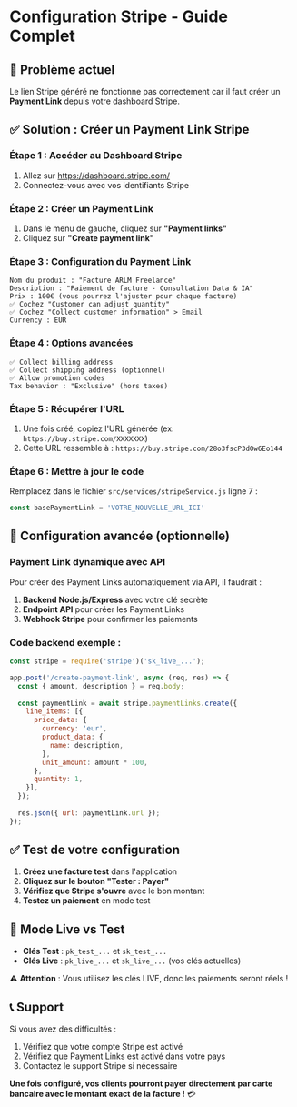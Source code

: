 # Configuration Stripe - Guide Complet

## 🎯 Problème actuel
Le lien Stripe généré ne fonctionne pas correctement car il faut créer un **Payment Link** depuis votre dashboard Stripe.

## ✅ Solution : Créer un Payment Link Stripe

### Étape 1 : Accéder au Dashboard Stripe
1. Allez sur https://dashboard.stripe.com/
2. Connectez-vous avec vos identifiants Stripe

### Étape 2 : Créer un Payment Link
1. Dans le menu de gauche, cliquez sur **"Payment links"**
2. Cliquez sur **"Create payment link"**

### Étape 3 : Configuration du Payment Link
```
Nom du produit : "Facture ARLM Freelance"
Description : "Paiement de facture - Consultation Data & IA"
Prix : 100€ (vous pourrez l'ajuster pour chaque facture)
✅ Cochez "Customer can adjust quantity"
✅ Cochez "Collect customer information" > Email
Currency : EUR
```

### Étape 4 : Options avancées
```
✅ Collect billing address
✅ Collect shipping address (optionnel)
✅ Allow promotion codes
Tax behavior : "Exclusive" (hors taxes)
```

### Étape 5 : Récupérer l'URL
1. Une fois créé, copiez l'URL générée (ex: `https://buy.stripe.com/XXXXXXX`)
2. Cette URL ressemble à : `https://buy.stripe.com/28o3fscP3dOw6Eo144`

### Étape 6 : Mettre à jour le code
Remplacez dans le fichier `src/services/stripeService.js` ligne 7 :
```javascript
const basePaymentLink = 'VOTRE_NOUVELLE_URL_ICI'
```

## 🔧 Configuration avancée (optionnelle)

### Payment Link dynamique avec API
Pour créer des Payment Links automatiquement via API, il faudrait :

1. **Backend Node.js/Express** avec votre clé secrète
2. **Endpoint API** pour créer les Payment Links
3. **Webhook Stripe** pour confirmer les paiements

### Code backend exemple :
```javascript
const stripe = require('stripe')('sk_live_...');

app.post('/create-payment-link', async (req, res) => {
  const { amount, description } = req.body;
  
  const paymentLink = await stripe.paymentLinks.create({
    line_items: [{
      price_data: {
        currency: 'eur',
        product_data: {
          name: description,
        },
        unit_amount: amount * 100,
      },
      quantity: 1,
    }],
  });
  
  res.json({ url: paymentLink.url });
});
```

## ✅ Test de votre configuration

1. **Créez une facture test** dans l'application
2. **Cliquez sur le bouton "Tester : Payer"**
3. **Vérifiez que Stripe s'ouvre** avec le bon montant
4. **Testez un paiement** en mode test

## 🚨 Mode Live vs Test

- **Clés Test** : `pk_test_...` et `sk_test_...`
- **Clés Live** : `pk_live_...` et `sk_live_...` (vos clés actuelles)

⚠️ **Attention** : Vous utilisez les clés LIVE, donc les paiements seront réels !

## 📞 Support

Si vous avez des difficultés :
1. Vérifiez que votre compte Stripe est activé
2. Vérifiez que Payment Links est activé dans votre pays
3. Contactez le support Stripe si nécessaire

**Une fois configuré, vos clients pourront payer directement par carte bancaire avec le montant exact de la facture !** 💳 